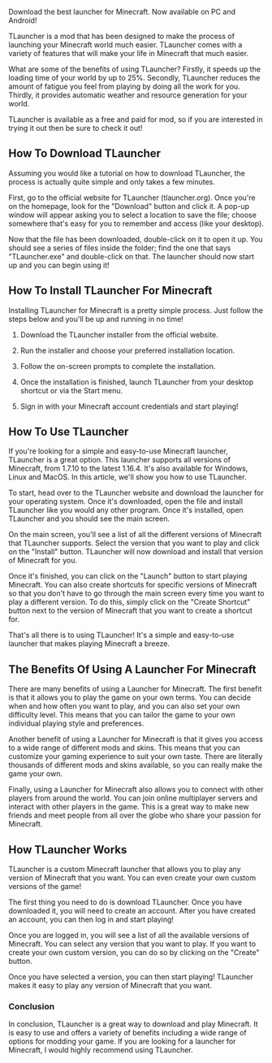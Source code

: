 Download the best launcher for Minecraft. Now available on PC and Android!

TLauncher is a mod that has been designed to make the process of launching your Minecraft world much easier. TLauncher comes with a variety of features that will make your life in Minecraft that much easier.

What are some of the benefits of using TLauncher? Firstly, it speeds up the loading time of your world by up to 25%. Secondly, TLauncher reduces the amount of fatigue you feel from playing by doing all the work for you. Thirdly, it provides automatic weather and resource generation for your world.

TLauncher is available as a free and paid for mod, so if you are interested in trying it out then be sure to check it out!

## How To Download TLauncher

Assuming you would like a tutorial on how to download TLauncher, the process is actually quite simple and only takes a few minutes. 

First, go to the official website for TLauncher (tlauncher.org). Once you're on the homepage, look for the "Download" button and click it. A pop-up window will appear asking you to select a location to save the file; choose somewhere that's easy for you to remember and access (like your desktop). 

Now that the file has been downloaded, double-click on it to open it up. You should see a series of files inside the folder; find the one that says "TLauncher.exe" and double-click on that. The launcher should now start up and you can begin using it!

## How To Install TLauncher For Minecraft

Installing TLauncher for Minecraft is a pretty simple process. Just follow the steps below and you'll be up and running in no time!

1. Download the TLauncher installer from the official website.

2. Run the installer and choose your preferred installation location.

3. Follow the on-screen prompts to complete the installation.

4. Once the installation is finished, launch TLauncher from your desktop shortcut or via the Start menu.

5. Sign in with your Minecraft account credentials and start playing!


## How To Use TLauncher

If you're looking for a simple and easy-to-use Minecraft launcher, TLauncher is a great option. This launcher supports all versions of Minecraft, from 1.7.10 to the latest 1.16.4. It's also available for Windows, Linux and MacOS. In this article, we'll show you how to use TLauncher.

To start, head over to the TLauncher website and download the launcher for your operating system. Once it's downloaded, open the file and install TLauncher like you would any other program. Once it's installed, open TLauncher and you should see the main screen.

On the main screen, you'll see a list of all the different versions of Minecraft that TLauncher supports. Select the version that you want to play and click on the "Install" button. TLauncher will now download and install that version of Minecraft for you.

Once it's finished, you can click on the "Launch" button to start playing Minecraft. You can also create shortcuts for specific versions of Minecraft so that you don't have to go through the main screen every time you want to play a different version. To do this, simply click on the "Create Shortcut" button next to the version of Minecraft that you want to create a shortcut for.

That's all there is to using TLauncher! It's a simple and easy-to-use launcher that makes playing Minecraft a breeze.

## The Benefits Of Using A Launcher For Minecraft

There are many benefits of using a Launcher for Minecraft. The first benefit is that it allows you to play the game on your own terms. You can decide when and how often you want to play, and you can also set your own difficulty level. This means that you can tailor the game to your own individual playing style and preferences.

Another benefit of using a Launcher for Minecraft is that it gives you access to a wide range of different mods and skins. This means that you can customize your gaming experience to suit your own taste. There are literally thousands of different mods and skins available, so you can really make the game your own.

Finally, using a Launcher for Minecraft also allows you to connect with other players from around the world. You can join online multiplayer servers and interact with other players in the game. This is a great way to make new friends and meet people from all over the globe who share your passion for Minecraft.

## How TLauncher Works

TLauncher is a custom Minecraft launcher that allows you to play any version of Minecraft that you want. You can even create your own custom versions of the game!

The first thing you need to do is download TLauncher. Once you have downloaded it, you will need to create an account. After you have created an account, you can then log in and start playing!

Once you are logged in, you will see a list of all the available versions of Minecraft. You can select any version that you want to play. If you want to create your own custom version, you can do so by clicking on the "Create" button.

Once you have selected a version, you can then start playing! TLauncher makes it easy to play any version of Minecraft that you want.

### Conclusion

In conclusion, TLauncher is a great way to download and play Minecraft. It is easy to use and offers a variety of benefits including a wide range of options for modding your game. If you are looking for a launcher for Minecraft, I would highly recommend using TLauncher.
